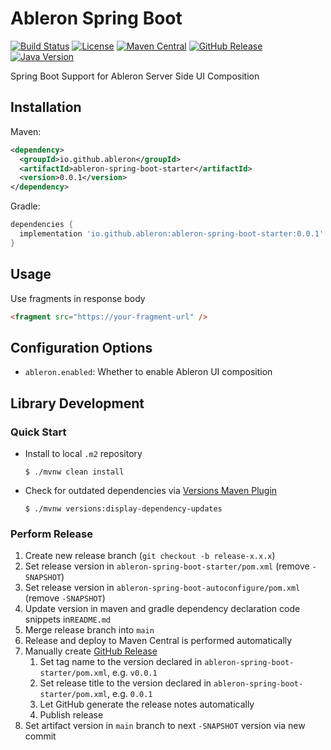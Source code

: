 # Ableron Spring Boot
[![Build Status](https://github.com/ableron/ableron-spring-boot/actions/workflows/main.yml/badge.svg)](https://github.com/ableron/ableron-spring-boot/actions/workflows/main.yml)
[![License](https://img.shields.io/github/license/ableron/ableron-spring-boot)](https://github.com/ableron/ableron-spring-boot/blob/main/LICENSE)
[![Maven Central](https://maven-badges.herokuapp.com/maven-central/io.github.ableron/ableron-spring-boot/badge.svg)](https://mvnrepository.com/artifact/io.github.ableron/ableron-spring-boot)
[![GitHub Release](https://img.shields.io/github/v/release/ableron/ableron-spring-boot.svg)](https://github.com/ableron/ableron-spring-boot/releases)
[![Java Version](https://img.shields.io/badge/Java-17+-4EB1BA.svg)](https://docs.oracle.com/en/java/javase/17/)

Spring Boot Support for Ableron Server Side UI Composition

## Installation
Maven:
```xml
<dependency>
  <groupId>io.github.ableron</groupId>
  <artifactId>ableron-spring-boot-starter</artifactId>
  <version>0.0.1</version>
</dependency>
```
Gradle:
```groovy
dependencies {
  implementation 'io.github.ableron:ableron-spring-boot-starter:0.0.1'
}
```

## Usage
Use fragments in response body
```html
<fragment src="https://your-fragment-url" />
```

## Configuration Options
* `ableron.enabled`: Whether to enable Ableron UI composition

## Library Development

### Quick Start
* Install to local `.m2` repository
  ```console
  $ ./mvnw clean install
  ```
* Check for outdated dependencies via [Versions Maven Plugin](https://www.mojohaus.org/versions/versions-maven-plugin/index.html)
  ```console
  $ ./mvnw versions:display-dependency-updates
  ```

### Perform Release
1. Create new release branch (`git checkout -b release-x.x.x`)
2. Set release version in `ableron-spring-boot-starter/pom.xml` (remove `-SNAPSHOT`)
3. Set release version in `ableron-spring-boot-autoconfigure/pom.xml` (remove `-SNAPSHOT`)
4. Update version in maven and gradle dependency declaration code snippets in`README.md`
5. Merge release branch into `main`
6. Release and deploy to Maven Central is performed automatically
7. Manually create [GitHub Release](https://github.com/ableron/ableron-spring-boot/releases/new)
   1. Set tag name to the version declared in `ableron-spring-boot-starter/pom.xml`, e.g. `v0.0.1`
   2. Set release title to the version declared in `ableron-spring-boot-starter/pom.xml`, e.g. `0.0.1`
   3. Let GitHub generate the release notes automatically
   4. Publish release
8. Set artifact version in `main` branch to next `-SNAPSHOT` version via new commit
